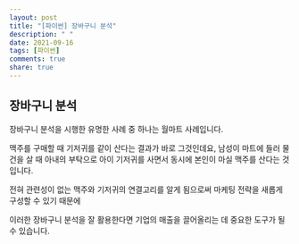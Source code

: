 ```yaml
---
layout: post
title: "[파이썬] 장바구니 분석"
description: " "
date: 2021-09-16
tags: [파이썬]
comments: true
share: true
---
```


## 장바구니 분석

장바구니 분석을 시행한 유명한 사례 중 하나는 월마트 사례입니다.

맥주를 구매할 때 기저귀를 같이 산다는 결과가 바로 그것인데요, 남성이 마트에 들러 물건을 살 때 아내의 부탁으로 아이 기저귀를 사면서 동시에 본인이 마실 맥주를 산다는 것입니다.

전혀 관련성이 없는 맥주와 기저귀의 연결고리를 알게 됨으로써 마케팅 전략을 새롭게 구성할 수 있기 때문에

이러한 장바구니 분석을 잘 활용한다면 기업의 매출을 끌어올리는 데 중요한 도구가 될 수 있습니다.


